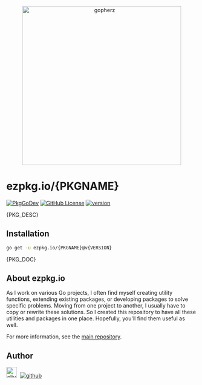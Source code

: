 <p align="center">
<a href="https://ezpkg.io">
<img alt="gopherz" src="https://ezpkg.io/_/gopherz.png" style="width:420px">
</a>
</p>

# ezpkg.io/{PKGNAME}

[![PkgGoDev](https://pkg.go.dev/badge/ezpkg.io/{PKGNAME})](https://pkg.go.dev/ezpkg.io/{PKGNAME})
[![GitHub License](https://img.shields.io/github/license/ezpkg/{PKGNAME})](https://github.com/ezpkg/{PKGNAME}/tree/main/LICENSE)
[![version](https://img.shields.io/github/v/tag/ezpkg/{PKGNAME}?label=version)](https://github.com/ezpkg/{PKGNAME}/tags)

{PKG_DESC}

## Installation

```sh
go get -u ezpkg.io/{PKGNAME}@v{VERSION}
```

{PKG_DOC}

## About ezpkg.io

As I work on various Go projects, I often find myself creating utility functions, extending existing packages, or developing packages to solve specific problems. Moving from one project to another, I usually have to copy or rewrite these solutions. So I created this repository to have all these utilities and packages in one place. Hopefully, you'll find them useful as well.

For more information, see the [main repository](https://github.com/ezpkg/ezpkg).

## Author

<a href="https://olivernguyen.io"><img alt="olivernguyen.io" src="https://olivernguyen.io/_/badge.png" height="28px"></a>&nbsp;&nbsp;[![github](https://img.shields.io/badge/GitHub-100000?style=for-the-badge&logo=github&logoColor=white)](https://github.com/iOliverNguyen)
